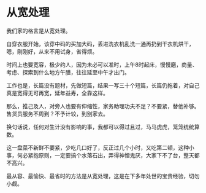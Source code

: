 # 从宽处理

我们家的格言是从宽处理。 

自穿衣服开始，该穿中码的买加大码，丢进洗衣机乱洗一通再扔到干衣机烘干，嗯，刚刚好，从来不用试身，省得烦。 

时间上也要宽容，极少约人，因为未必可以准时，上午8时起床，慢慢磨，商量、考虑、探索到什么地方午膳，往往延至中午才出门。 

工作也是，长篇没有题材，先做短篇，结果一写三十个短篇，长篇仍拖着，对自己真是宽得无可再宽，延年益寿，全靠这样。 

那么，推己及人，对旁人也要有伸缩性，家务助理功夫不足？不要紧，替他补够。售货员服务不周到？不予计较，到别家去。 

换句话说，任何对生计没有影响的事，我都可以得过且过，马马虎虎，笼笼统统算数。 

这一盘菜不新鲜不要紧，少吃几口好了，反正过几个小时，又吃第二顿，这种小事，何必紧抱原则，一定要搞个水落石出，弄得神憎鬼厌，大家下不了台，整天都不高兴。 

最从容、最愉快、最省时的方法是从宽处理，这是在下多年处世的宝贵经验，切勿小觑。